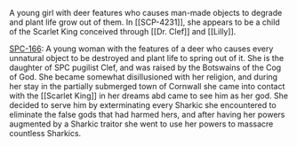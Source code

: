 A young girl with deer features who causes man-made objects to degrade and plant life grow out of them. In [[SCP-4231]], she appears to be a child of the Scarlet King conceived through [[Dr. Clef]] and [[Lilly]].

[SPC-166](https://spc-center.fandom.com/wiki/SPC-166 "w:c:spc-center:SPC-166"): A young woman with the features of a deer who causes every unnatural object to be destroyed and plant life to spring out of it. She is the daughter of SPC pugilist Clef, and was raised by the Botswains of the Cog of God. She became somewhat disillusioned with her religion, and during her stay in the partially submerged town of Cornwall she came into contact with the [[Scarlet King]] in her dreams abd came to see him as her god. She decided to serve him by exterminating every Sharkic she encountered to eliminate the false gods that had harmed hers, and after having her powers augmented by a Sharkic traitor she went to use her powers to massacre countless Sharkics.